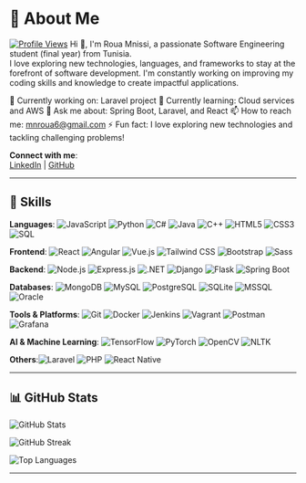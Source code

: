 # 💫 About Me  
[![Profile Views](https://visitcount.itsvg.in/api?id=rouamn&icon=0&color=0)](https://visitcount.itsvg.in)
Hi 👋, I'm Roua Mnissi, a passionate Software Engineering student (final year) from Tunisia.  
I love exploring new technologies, languages, and frameworks to stay at the forefront of software development. I'm constantly working on improving my coding skills and knowledge to create impactful applications.

🔭 Currently working on: Laravel project
🌱 Currently learning: Cloud services and AWS
💬 Ask me about: Spring Boot, Laravel, and React
📫 How to reach me: mnroua6@gmail.com
⚡ Fun fact: I love exploring new technologies and tackling challenging problems!



**Connect with me**:  
[LinkedIn](https://www.linkedin.com/in/rouamn) | [GitHub](https://github.com/rouamn)

---

## 🚀 Skills  
**Languages**: ![JavaScript](https://img.shields.io/badge/JavaScript-F7DF1E?style=flat-square&logo=javascript&logoColor=black) ![Python](https://img.shields.io/badge/Python-3776AB?style=flat-square&logo=python&logoColor=white) ![C#](https://img.shields.io/badge/C%23-239120?style=flat-square&logo=csharp&logoColor=white) ![Java](https://img.shields.io/badge/Java-007396?style=flat-square&logo=java&logoColor=white) ![C++](https://img.shields.io/badge/C%2B%2B-00599C?style=flat-square&logo=cplusplus&logoColor=white) ![HTML5](https://img.shields.io/badge/HTML5-E34F26?style=flat-square&logo=html5&logoColor=white) ![CSS3](https://img.shields.io/badge/CSS3-1572B6?style=flat-square&logo=css3&logoColor=white) ![SQL](https://img.shields.io/badge/SQL-4479A1?style=flat-square&logo=sql&logoColor=white)

**Frontend**: ![React](https://img.shields.io/badge/React-61DAFB?style=flat-square&logo=react&logoColor=black) ![Angular](https://img.shields.io/badge/Angular-DD0031?style=flat-square&logo=angular&logoColor=white) ![Vue.js](https://img.shields.io/badge/Vue.js-4FC08D?style=flat-square&logo=vue.js&logoColor=white) ![Tailwind CSS](https://img.shields.io/badge/Tailwind_CSS-06B6D4?style=flat-square&logo=tailwind-css&logoColor=white) ![Bootstrap](https://img.shields.io/badge/Bootstrap-7952B3?style=flat-square&logo=bootstrap&logoColor=white) ![Sass](https://img.shields.io/badge/Sass-CC6699?style=flat-square&logo=sass&logoColor=white)

**Backend**: ![Node.js](https://img.shields.io/badge/Node.js-339933?style=flat-square&logo=node.js&logoColor=white) ![Express.js](https://img.shields.io/badge/Express.js-000000?style=flat-square&logo=express&logoColor=white) ![.NET](https://img.shields.io/badge/.NET-512BD4?style=flat-square&logo=.net&logoColor=white) ![Django](https://img.shields.io/badge/Django-092D43?style=flat-square&logo=django&logoColor=white) ![Flask](https://img.shields.io/badge/Flask-000000?style=flat-square&logo=flask&logoColor=white) ![Spring Boot](https://img.shields.io/badge/Spring_Boot-6DB33F?style=flat-square&logo=springboot&logoColor=white)

**Databases**: ![MongoDB](https://img.shields.io/badge/MongoDB-47A248?style=flat-square&logo=mongodb&logoColor=white) ![MySQL](https://img.shields.io/badge/MySQL-4479A1?style=flat-square&logo=mysql&logoColor=white) ![PostgreSQL](https://img.shields.io/badge/PostgreSQL-336791?style=flat-square&logo=postgresql&logoColor=white) ![SQLite](https://img.shields.io/badge/SQLite-003B57?style=flat-square&logo=sqlite&logoColor=white) ![MSSQL](https://img.shields.io/badge/Microsoft_SQL_Server-CC2927?style=flat-square&logo=microsoftsqlserver&logoColor=white) ![Oracle](https://img.shields.io/badge/Oracle-F80000?style=flat-square&logo=oracle&logoColor=white)

**Tools & Platforms**: ![Git](https://img.shields.io/badge/Git-F05032?style=flat-square&logo=git&logoColor=white) ![Docker](https://img.shields.io/badge/Docker-2496ED?style=flat-square&logo=docker&logoColor=white) ![Jenkins](https://img.shields.io/badge/Jenkins-D24939?style=flat-square&logo=jenkins&logoColor=white) ![Vagrant](https://img.shields.io/badge/Vagrant-1563FF?style=flat-square&logo=vagrant&logoColor=white) ![Postman](https://img.shields.io/badge/Postman-FF6C37?style=flat-square&logo=postman&logoColor=white)  ![Grafana](https://img.shields.io/badge/Grafana-F46800?style=flat-square&logo=grafana&logoColor=white) 


**AI & Machine Learning**: ![TensorFlow](https://img.shields.io/badge/TensorFlow-FF6F00?style=flat-square&logo=tensorflow&logoColor=white) ![PyTorch](https://img.shields.io/badge/PyTorch-EE4C2C?style=flat-square&logo=pytorch&logoColor=white) ![OpenCV](https://img.shields.io/badge/OpenCV-5C3EE8?style=flat-square&logo=opencv&logoColor=white) ![NLTK](https://img.shields.io/badge/NLTK-FF6347?style=flat-square&logo=nltk&logoColor=white)

**Others**:![Laravel](https://img.shields.io/badge/Laravel-FF2D20?style=flat-square&logo=laravel&logoColor=white) ![PHP](https://img.shields.io/badge/PHP-777BB4?style=flat-square&logo=php&logoColor=white) ![React Native](https://img.shields.io/badge/React_Native-61DAFB?style=flat-square&logo=react&logoColor=black)

---

## 📊 GitHub Stats

![GitHub Stats](https://github-readme-stats.vercel.app/api?username=rouamn&theme=dark&hide_border=true&count_private=true)

![GitHub Streak](https://github-readme-streak-stats.herokuapp.com/?user=rouamn&theme=dark&hide_border=true)

![Top Languages](https://github-readme-stats.vercel.app/api/top-langs/?username=rouamn&theme=dark&hide_border=true&layout=compact)

---



